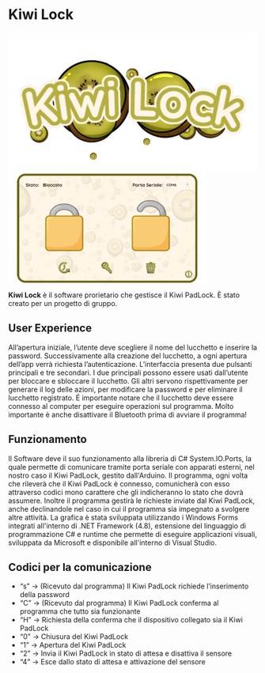 # Kiwi Lock

<img src="Logo.png" alt="Ecovi" width="600" style="display:flex;justify-content:center;align-items:center;">
</div>

<img src="image4.png" alt="Ecovi" width="400" style="display:flex;justify-content:center;align-items:center;">
</div>

**Kiwi Lock** è il software prorietario che gestisce il Kiwi PadLock. È stato creato per un progetto di gruppo.

## User Experience
All’apertura iniziale, l’utente deve scegliere il nome del lucchetto e inserire la password.
Successivamente alla creazione del lucchetto, a ogni apertura dell’app verrà richiesta l’autenticazione.
L’interfaccia presenta due pulsanti principali e tre secondari. I due principali possono essere usati dall’utente per bloccare e sbloccare il lucchetto.
Gli altri servono rispettivamente per generare il log delle azioni, per modificare la password e per eliminare il lucchetto registrato.
É importante notare che il lucchetto deve essere connesso al computer per eseguire operazioni sul programma. Molto importante è anche disattivare il Bluetooth prima di avviare il programma!

## Funzionamento
Il Software deve il suo funzionamento alla libreria di C# System.IO.Ports, la quale permette di comunicare tramite porta seriale con apparati esterni, nel nostro caso il Kiwi PadLock, gestito dall'Arduino.
Il programma, ogni volta che rileverà che il Kiwi PadLock è connesso,  comunicherà con esso attraverso codici mono carattere che gli indicheranno lo stato che dovrà assumere.
Inoltre il programma gestirà le richieste inviate dal Kiwi PadLock, anche declinandole nel caso in cui il programma sia impegnato a svolgere altre attività.
La grafica è stata sviluppata utilizzando i Windows Forms integrati all'interno di .NET Framework (4.8), estensione del linguaggio di programmazione C# e runtime che permette di eseguire applicazioni visuali, sviluppata da Microsoft e disponibile all'interno di Visual Studio.

## Codici per la comunicazione

-  “s” -> (Ricevuto dal programma) Il Kiwi PadLock richiede l’inserimento della password
-  “C” -> (Ricevuto dal programma) Il Kiwi PadLock conferma al programma che tutto sia funzionante
-  “H” -> Richiesta della conferma che il dispositivo collegato sia il Kiwi PadLock
-  “0” -> Chiusura del Kiwi PadLock
-  “1” -> Apertura del Kiwi PadLock
-  “2” -> Invia il Kiwi PadLock in stato di attesa e disattiva il sensore
-  “4” -> Esce dallo stato di attesa e attivazione del sensore
